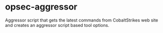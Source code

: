 # opsec-aggressor
Aggressor script that gets the latest commands from CobaltStrikes web site and creates an aggressor script based tool options.
